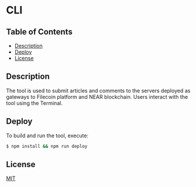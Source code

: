 # CLI

## Table of Contents
-   [Description](#description)
-   [Deploy](#deploy)
-   [License](#license)

## Description

The tool is used to submit articles and comments to the servers deployed as gateways to Filecoin platform and NEAR blockchain. Users interact with the tool using the Terminal.

## Deploy

To build and run the tool, execute:
```bash
$ npm install && npm run deploy
```

## License

[MIT](LICENSE)
